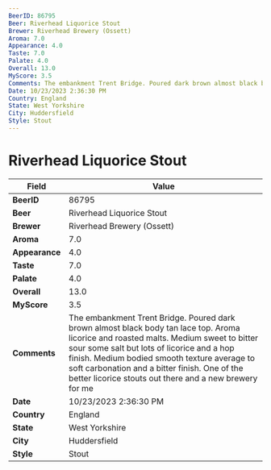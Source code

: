 ```yaml
---
BeerID: 86795
Beer: Riverhead Liquorice Stout
Brewer: Riverhead Brewery (Ossett)
Aroma: 7.0
Appearance: 4.0
Taste: 7.0
Palate: 4.0
Overall: 13.0
MyScore: 3.5
Comments: The embankment Trent Bridge. Poured dark brown almost black body tan lace top. Aroma licorice and roasted malts. Medium sweet to bitter sour some salt but lots of licorice and a hop finish. Medium bodied smooth texture average to soft carbonation and a bitter finish. One of the better licorice stouts out there and a new brewery for me
Date: 10/23/2023 2:36:30 PM
Country: England
State: West Yorkshire
City: Huddersfield
Style: Stout
---
```


# Riverhead Liquorice Stout

| Field         | Value |
|---------------|-------|
| **BeerID** | 86795 |
| **Beer** | Riverhead Liquorice Stout |
| **Brewer** | Riverhead Brewery (Ossett) |
| **Aroma** | 7.0 |
| **Appearance** | 4.0 |
| **Taste** | 7.0 |
| **Palate** | 4.0 |
| **Overall** | 13.0 |
| **MyScore** | 3.5 |
| **Comments** | The embankment Trent Bridge. Poured dark brown almost black body tan lace top. Aroma licorice and roasted malts. Medium sweet to bitter sour some salt but lots of licorice and a hop finish. Medium bodied smooth texture average to soft carbonation and a bitter finish. One of the better licorice stouts out there and a new brewery for me  |
| **Date** | 10/23/2023 2:36:30 PM |
| **Country** | England |
| **State** | West Yorkshire |
| **City** | Huddersfield |
| **Style** | Stout |
